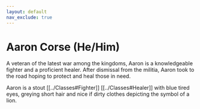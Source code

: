 ```yaml
---
layout: default
nav_exclude: true
---
```

# Aaron Corse (He/Him)
A veteran of the latest war among the kingdoms, Aaron is a knowledgeable fighter and a proficient healer. After dismissal from the militia, Aaron took to the road hoping to protect and heal those in need.

Aaron is a stout [[../Classes#Fighter]] [[../Classes#Healer]] with blue tired eyes, greying short hair and nice if dirty clothes depicting the symbol of a lion.